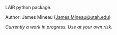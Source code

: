 LAIR python package.

Author: James Mineau (James.Mineau@utah.edu)

*Currently a work in progress. Use at your own risk.*
